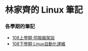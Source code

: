 # 林家齊的 Linux 筆記

### 各學期的筆記
* [108上學期 伺服器架設](https://github.com/linjiachi/Linux_note/tree/108-1)
* [108下學期 Linux自動化運維](https://github.com/linjiachi/Linux_note/tree/108-2)
